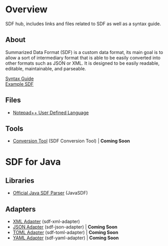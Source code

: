 # Overview
SDF hub, includes links and files related to SDF as well as a syntax guide.

## About
Summarized Data Format (SDF) is a custom data format, its main goal is to allow a sort of intermediary format that is able to be easily converted into other formats such as JSON or XML. It is designed to be easily readable, editable, maintainable, and parseable.

[Syntax Guide](https://github.com/Maowcraft/SDF/blob/master/SYNTAX.md)<br>
[Example SDF](https://github.com/Maowcraft/SDF/blob/master/Example.sdf)

## Files
* [Notepad++ User Defined Language](https://github.com/Maowcraft/SDF/blob/master/npp-udl/SDF.xml)

## Tools
* [Conversion Tool](#) (SDF Conversion Tool) | **Coming Soon**

# SDF for Java

## Libraries
* [Official Java SDF Parser](https://github.com/Maowcraft/JavaSDF) (JavaSDF)

## Adapters
* [XML Adapter](https://github.com/Maowcraft/sdf-xml-adapter) (sdf-xml-adapter)
* [JSON Adapter](#) (sdf-json-adapter) | **Coming Soon**
* [TOML Adapter](#) (sdf-toml-adapter) | **Coming Soon**
* [YAML Adapter](#) (sdf-yaml-adapter) | **Coming Soon**
